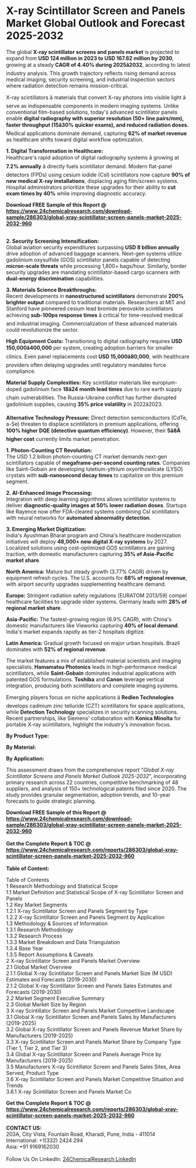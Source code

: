 <h1>X-ray Scintillator Screen and Panels Market Global Outlook and Forecast 2025-2032</h1><p>The global <strong>X-ray scintillator screens and panels market</strong> is projected to expand from <strong>USD 124 million in 2023 to USD 167.62 million by 2030</strong>, growing at a steady <strong>CAGR of 4.40% during 2025â2032</strong>, according to latest industry analysis. This growth trajectory reflects rising demand across medical imaging, security screening, and industrial inspection sectors where radiation detection remains mission-critical.</p><p>X-ray scintillators â materials that convert X-ray photons into visible light â serve as indispensable components in modern imaging systems. Unlike conventional film-based solutions, today's advanced scintillator panels enable <strong>digital radiography with superior resolution (50+ line pairs/mm), faster throughput (15â30% quicker exams), and reduced radiation doses.</strong> Medical applications dominate demand, capturing <strong>62% of market revenue</strong> as healthcare shifts toward digital workflow optimization.</p><p><strong>1. Digital Transformation in Healthcare:</strong><br>
Healthcare's rapid adoption of digital radiography systems â growing at <strong>7.2% annually</strong> â directly fuels scintillator demand. Modern flat-panel detectors (FPDs) using cesium iodide (CsI) scintillators now capture <strong>90% of new medical X-ray installations</strong>, displacing aging film/screen systems. Hospital administrators prioritize these upgrades for their ability to <strong>cut exam times by 40%</strong> while improving diagnostic accuracy.</p><div><b>Download FREE Sample of this Report @ 
            <a href="https://www.24chemicalresearch.com/download-sample/286303/global-xray-scintillator-screen-panels-market-2025-2032-960">
            https://www.24chemicalresearch.com/download-sample/286303/global-xray-scintillator-screen-panels-market-2025-2032-960</a></b></div><br><p><strong>2. Security Screening Intensification:</strong><br>
Global aviation security expenditures surpassing <strong>USD 8 billion annually</strong> drive adoption of advanced baggage scanners. Next-gen systems utilize gadolinium oxysulfide (GOS) scintillator panels capable of detecting <strong>micron-scale threats</strong> while processing 1,800+ bags/hour. Similarly, border security upgrades are mandating scintillator-based cargo scanners with <strong>dual-energy discrimination</strong> capabilities.</p><p><strong>3. Materials Science Breakthroughs:</strong><br>
Recent developments in <strong>nanostructured scintillators</strong> demonstrate <strong>200% brighter output</strong> compared to traditional materials. Researchers at MIT and Stanford have pioneered cesium lead bromide perovskite scintillators achieving <strong>sub-100ps response times</strong> â critical for time-resolved medical and industrial imaging. Commercialization of these advanced materials could revolutionize the sector.</p><p><strong>High Equipment Costs:</strong> Transitioning to digital radiography requires <strong>USD 150,000â400,000</strong> per system, creating adoption barriers for smaller clinics. Even panel replacements cost <strong>USD 15,000â80,000</strong>, with healthcare providers often delaying upgrades until regulatory mandates force compliance.</p><p><strong>Material Supply Complexities:</strong> Key scintillator materials like europium-doped gadolinium face <strong>18â24 month lead times</strong> due to rare earth supply chain vulnerabilities. The Russia-Ukraine conflict has further disrupted gadolinium supplies, causing <strong>35% price volatility</strong> in 2022â2023.</p><p><strong>Alternative Technology Pressure:</strong> Direct detection semiconductors (CdTe, a-Se) threaten to displace scintillators in premium applications, offering <strong>100% higher DQE (detective quantum efficiency)</strong>. However, their <strong>5â8Ã higher cost</strong> currently limits market penetration.</p><p><strong>1. Photon-Counting CT Revolution:</strong><br>
The USD 1.2 billion photon-counting CT market demands next-gen scintillators capable of <strong>megaframe-per-second counting rates</strong>. Companies like Saint-Gobain are developing lutetium-yttrium oxyorthosilicate (LYSO) crystals with <strong>sub-nanosecond decay times</strong> to capitalize on this premium segment.</p><p><strong>2. AI-Enhanced Image Processing:</strong><br>
Integration with deep learning algorithms allows scintillator systems to deliver <strong>diagnostic-quality images at 50% lower radiation doses</strong>. Startups like Rayence now offer FDA-cleared systems combining CsI scintillators with neural networks for <strong>automated abnormality detection</strong>.</p><p><strong>3. Emerging Market Digitization:</strong><br>
India's Ayushman Bharat program and China's healthcare modernization initiatives will deploy <strong>48,000+ new digital X-ray systems</strong> by 2027. Localized solutions using cost-optimized GOS scintillators are gaining traction, with domestic manufacturers capturing <strong>35% of Asia-Pacific market share</strong>.</p><p><strong>North America:</strong> Mature but steady growth (3.77% CAGR) driven by equipment refresh cycles. The U.S. accounts for <strong>68% of regional revenue</strong>, with airport security upgrades supplementing healthcare demand.</p><p><strong>Europe:</strong> Stringent radiation safety regulations (EURATOM 2013/59) compel healthcare facilities to upgrade older systems. Germany leads with <strong>28% of regional market share</strong>.</p><p><strong>Asia-Pacific:</strong> The fastest-growing region (6.9% CAGR), with China's domestic manufacturers like Vieworks capturing <strong>40% of local demand</strong>. India's market expands rapidly as tier-2 hospitals digitize.</p><p><strong>Latin America:</strong> Gradual growth focused on major urban hospitals. Brazil dominates with <strong>52% of regional revenue</strong>.</p><p>The market features a mix of established material scientists and imaging specialists. <strong>Hamamatsu Photonics</strong> leads in high-performance medical scintillators, while <strong>Saint-Gobain</strong> dominates industrial applications with patented GOS formulations. <strong>Toshiba</strong> and <strong>Canon</strong> leverage vertical integration, producing both scintillators and complete imaging systems.</p><p>Emerging players focus on niche applications â <strong>Redlen Technologies</strong> develops cadmium zinc telluride (CZT) scintillators for space applications, while <strong>Detection Technology</strong> specializes in security scanning solutions. Recent partnerships, like Siemens' collaboration with <strong>Konica Minolta</strong> for portable X-ray scintillators, highlight the industry's innovation focus.</p><p><strong>By Product Type:</strong>
		</p><p><strong>By Material:</strong>
		</p><p><strong>By Application:</strong>
		</p><p>This assessment draws from the comprehensive report "<em>Global X-ray Scintillator Screens and Panels Market Outlook 2025-2032</em>", incorporating primary research across 22 countries, competitive benchmarking of 48 suppliers, and analysis of 150+ technological patents filed since 2020. The study provides granular segmentation, adoption trends, and 10-year forecasts to guide strategic planning.</p><div><b>Download FREE Sample of this Report @ 
            <a href="https://www.24chemicalresearch.com/download-sample/286303/global-xray-scintillator-screen-panels-market-2025-2032-960">
            https://www.24chemicalresearch.com/download-sample/286303/global-xray-scintillator-screen-panels-market-2025-2032-960</a></b></div><br><div><b>Get the Complete Report & TOC @ 
            <a href="https://www.24chemicalresearch.com/reports/286303/global-xray-scintillator-screen-panels-market-2025-2032-960">
            https://www.24chemicalresearch.com/reports/286303/global-xray-scintillator-screen-panels-market-2025-2032-960</a></b></div><br>
            <b>Table of Content:</b><p>Table of Contents<br />
1 Research Methodology and Statistical Scope<br />
1.1 Market Definition and Statistical Scope of X-ray Scintillator Screen and Panels<br />
1.2 Key Market Segments<br />
1.2.1 X-ray Scintillator Screen and Panels Segment by Type<br />
1.2.2 X-ray Scintillator Screen and Panels Segment by Application<br />
1.3 Methodology & Sources of Information<br />
1.3.1 Research Methodology<br />
1.3.2 Research Process<br />
1.3.3 Market Breakdown and Data Triangulation<br />
1.3.4 Base Year<br />
1.3.5 Report Assumptions & Caveats<br />
2 X-ray Scintillator Screen and Panels Market Overview<br />
2.1 Global Market Overview<br />
2.1.1 Global X-ray Scintillator Screen and Panels Market Size (M USD) Estimates and Forecasts (2019-2030)<br />
2.1.2 Global X-ray Scintillator Screen and Panels Sales Estimates and Forecasts (2019-2030)<br />
2.2 Market Segment Executive Summary<br />
2.3 Global Market Size by Region<br />
3 X-ray Scintillator Screen and Panels Market Competitive Landscape<br />
3.1 Global X-ray Scintillator Screen and Panels Sales by Manufacturers (2019-2025)<br />
3.2 Global X-ray Scintillator Screen and Panels Revenue Market Share by Manufacturers (2019-2025)<br />
3.3 X-ray Scintillator Screen and Panels Market Share by Company Type (Tier 1, Tier 2, and Tier 3)<br />
3.4 Global X-ray Scintillator Screen and Panels Average Price by Manufacturers (2019-2025)<br />
3.5 Manufacturers X-ray Scintillator Screen and Panels Sales Sites, Area Served, Product Type<br />
3.6 X-ray Scintillator Screen and Panels Market Competitive Situation and Trends<br />
3.6.1 X-ray Scintillator Screen and Panels Market Co</p><div><b>Get the Complete Report & TOC @ 
            <a href="https://www.24chemicalresearch.com/reports/286303/global-xray-scintillator-screen-panels-market-2025-2032-960">
            https://www.24chemicalresearch.com/reports/286303/global-xray-scintillator-screen-panels-market-2025-2032-960</a></b></div><br><b>CONTACT US:</b><br>
            203A, City Vista, Fountain Road, Kharadi, Pune, India - 411014<br>
            International: +1(332) 2424 294<br>
            Asia: +91 9169162030 <br><br>
            Follow Us On LinkedIn: <a href="https://www.linkedin.com/company/24chemicalresearch/">24ChemicalResearch LinkedIn</a>